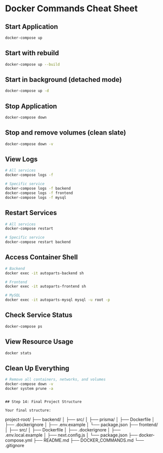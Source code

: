 # Docker Commands Cheat Sheet

## Start Application
```bash
docker-compose up
```

## Start with rebuild
```bash
docker-compose up --build
```

## Start in background (detached mode)
```bash
docker-compose up -d
```

## Stop Application
```bash
docker-compose down
```

## Stop and remove volumes (clean slate)
```bash
docker-compose down -v
```

## View Logs
```bash
# All services
docker-compose logs -f

# Specific service
docker-compose logs -f backend
docker-compose logs -f frontend
docker-compose logs -f mysql
```

## Restart Services
```bash
# All services
docker-compose restart

# Specific service
docker-compose restart backend
```

## Access Container Shell
```bash
# Backend
docker exec -it autoparts-backend sh

# Frontend
docker exec -it autoparts-frontend sh

# MySQL
docker exec -it autoparts-mysql mysql -u root -p
```

## Check Service Status
```bash
docker-compose ps
```

## View Resource Usage
```bash
docker stats
```

## Clean Up Everything
```bash
# Remove all containers, networks, and volumes
docker-compose down -v
docker system prune -a
```
```

## Step 14: Final Project Structure

Your final structure:
```
project-root/
├── backend/
│   ├── src/
│   ├── prisma/
│   ├── Dockerfile
│   ├── .dockerignore
│   ├── .env.example
│   └── package.json
├── frontend/
│   ├── src/
│   ├── Dockerfile
│   ├── .dockerignore
│   ├── .env.local.example
│   ├── next.config.js
│   └── package.json
├── docker-compose.yml
├── README.md
├── DOCKER_COMMANDS.md
└── .gitignore